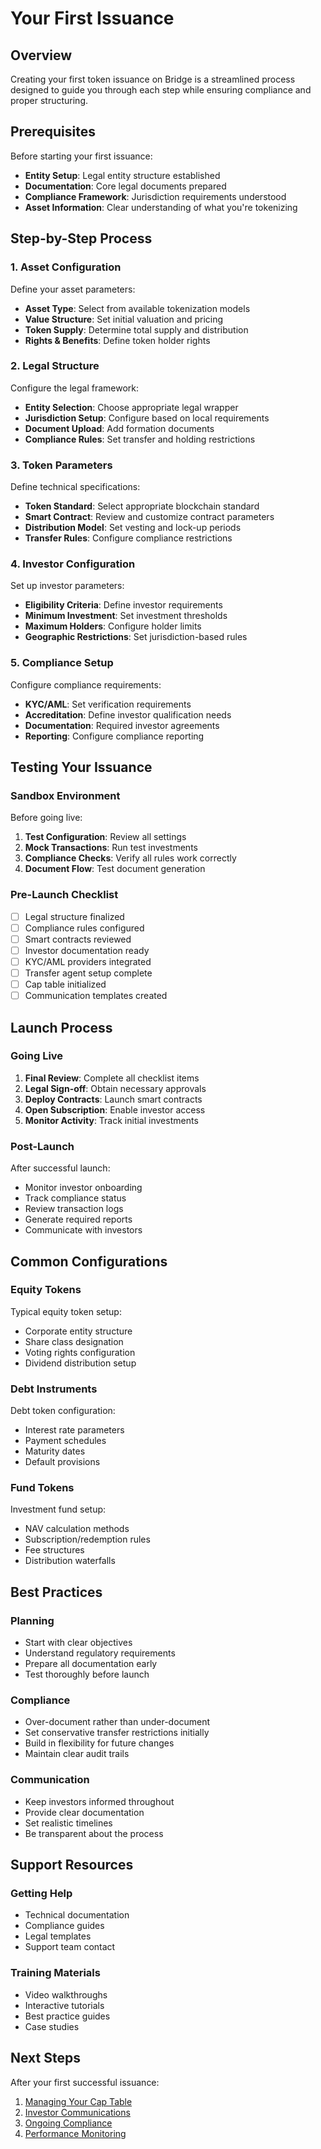 # Your First Issuance

## Overview

Creating your first token issuance on Bridge is a streamlined process designed to guide you through each step while ensuring compliance and proper structuring.

## Prerequisites

Before starting your first issuance:

- **Entity Setup**: Legal entity structure established
- **Documentation**: Core legal documents prepared
- **Compliance Framework**: Jurisdiction requirements understood
- **Asset Information**: Clear understanding of what you're tokenizing

## Step-by-Step Process

### 1. Asset Configuration

Define your asset parameters:

- **Asset Type**: Select from available tokenization models
- **Value Structure**: Set initial valuation and pricing
- **Token Supply**: Determine total supply and distribution
- **Rights & Benefits**: Define token holder rights

### 2. Legal Structure

Configure the legal framework:

- **Entity Selection**: Choose appropriate legal wrapper
- **Jurisdiction Setup**: Configure based on local requirements
- **Document Upload**: Add formation documents
- **Compliance Rules**: Set transfer and holding restrictions

### 3. Token Parameters

Define technical specifications:

- **Token Standard**: Select appropriate blockchain standard
- **Smart Contract**: Review and customize contract parameters
- **Distribution Model**: Set vesting and lock-up periods
- **Transfer Rules**: Configure compliance restrictions

### 4. Investor Configuration

Set up investor parameters:

- **Eligibility Criteria**: Define investor requirements
- **Minimum Investment**: Set investment thresholds
- **Maximum Holders**: Configure holder limits
- **Geographic Restrictions**: Set jurisdiction-based rules

### 5. Compliance Setup

Configure compliance requirements:

- **KYC/AML**: Set verification requirements
- **Accreditation**: Define investor qualification needs
- **Documentation**: Required investor agreements
- **Reporting**: Configure compliance reporting

## Testing Your Issuance

### Sandbox Environment

Before going live:

1. **Test Configuration**: Review all settings
2. **Mock Transactions**: Run test investments
3. **Compliance Checks**: Verify all rules work correctly
4. **Document Flow**: Test document generation

### Pre-Launch Checklist

- [ ] Legal structure finalized
- [ ] Compliance rules configured
- [ ] Smart contracts reviewed
- [ ] Investor documentation ready
- [ ] KYC/AML providers integrated
- [ ] Transfer agent setup complete
- [ ] Cap table initialized
- [ ] Communication templates created

## Launch Process

### Going Live

1. **Final Review**: Complete all checklist items
2. **Legal Sign-off**: Obtain necessary approvals
3. **Deploy Contracts**: Launch smart contracts
4. **Open Subscription**: Enable investor access
5. **Monitor Activity**: Track initial investments

### Post-Launch

After successful launch:

- Monitor investor onboarding
- Track compliance status
- Review transaction logs
- Generate required reports
- Communicate with investors

## Common Configurations

### Equity Tokens

Typical equity token setup:

- Corporate entity structure
- Share class designation
- Voting rights configuration
- Dividend distribution setup

### Debt Instruments

Debt token configuration:

- Interest rate parameters
- Payment schedules
- Maturity dates
- Default provisions

### Fund Tokens

Investment fund setup:

- NAV calculation methods
- Subscription/redemption rules
- Fee structures
- Distribution waterfalls

## Best Practices

### Planning

- Start with clear objectives
- Understand regulatory requirements
- Prepare all documentation early
- Test thoroughly before launch

### Compliance

- Over-document rather than under-document
- Set conservative transfer restrictions initially
- Build in flexibility for future changes
- Maintain clear audit trails

### Communication

- Keep investors informed throughout
- Provide clear documentation
- Set realistic timelines
- Be transparent about the process

## Support Resources

### Getting Help

- Technical documentation
- Compliance guides
- Legal templates
- Support team contact

### Training Materials

- Video walkthroughs
- Interactive tutorials
- Best practice guides
- Case studies

## Next Steps

After your first successful issuance:

1. [Managing Your Cap Table](../structuring/cap-table.md)
2. [Investor Communications](../investors/communications.md)
3. [Ongoing Compliance](../compliance/regulatory.md)
4. [Performance Monitoring](../using/monitoring.md)